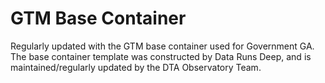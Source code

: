 # GTM Base Container
Regularly updated with the GTM base container used for Government GA.
The base container template was constructed by Data Runs Deep, and is maintained/regularly updated by the DTA Observatory Team.
